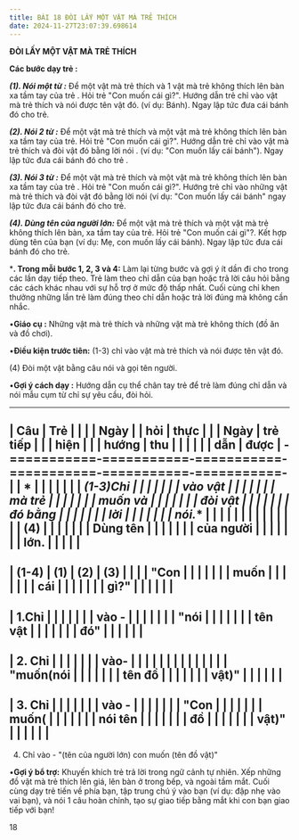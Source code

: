 ```yaml
---
title: BÀI 18 ĐÒI LẤY MỘT VẬT MÀ TRẺ THÍCH
date: 2024-11-27T23:07:39.698614
---
```


**ĐÒI LẤY MỘT VẬT MÀ TRẺ THÍCH**

**Các bước dạy trẻ :**

***(1). Nói một từ :*** Để một vật mà trẻ thích và 1 vật mà trẻ không
thích lên bàn xa tầm tay của trẻ . Hỏi trẻ "Con muốn cái gì?". Hướng
dẫn trẻ chỉ vào vật mà trẻ thích và nói được tên vật đó. (ví dụ:
Bánh). Ngay lập tức đưa cái bánh đó cho trẻ.

***(2). Nói 2 từ :*** Để một vật mà trẻ thích và một vật mà trẻ không
thích lên bàn xa tầm tay của trẻ. Hỏi trẻ "Con muốn cái gì?". Hướng
dẫn trẻ chỉ vào vật mà trẻ thích và đòi vật đó bằng lời nói . (ví dụ:
"Con muốn lấy cái bánh"). Ngay lập tức đưa cái bánh đó cho trẻ .

***(3). Nói 3 từ :*** Để một vật mà trẻ thích và một vật mà trẻ không
thích lên bàn xa tầm tay của trẻ . Hỏi trẻ "Con muốn cái gì?". Hướng
trẻ chỉ vào những vật mà trẻ thích và đòi vật đó bằng lời nói (ví dụ:
"Con muốn lấy cái bánh" ngay lập tức đưa cái bánh đó cho trẻ.

***(4). Dùng tên của người lớn:*** Để một vật mà trẻ thích và một vật
mà trẻ không thích lên bàn, xa tầm tay của trẻ. Hỏi trẻ "Con muốn cái
gì"?. Kết hợp dùng tên của bạn (ví dụ: Mẹ, con muốn lấy cái bánh).
Ngay lập tức đưa cái bánh đó cho trẻ.

***. Trong mỗi bước 1, 2, 3 và 4:** Làm lại từng bước và gợi ý ít dần
đi cho trong các lần dạy tiếp theo. Trẻ làm theo chỉ dẫn của bạn hoặc
trả lời câu hỏi bằng các cách khác nhau với sự hỗ trợ ở mức độ thấp
nhất. Cuối cùng chỉ khen thưởng những lần trẻ làm đúng theo chỉ dẫn
hoặc trả lời đúng mà không cần nhắc.

•**Giáo cụ :** Những vật mà trẻ thích và những vật mà trẻ không thích
(đồ ăn và đồ chơi).

•**Điều kiện trước tiên:**
(1-3) chỉ vào vật mà trẻ thích và nói được tên vật đó.

(4) Đòi một vật bằng câu nói và gọi tên người.

•**Gợi ý cách dạy :** Hướng dẫn cụ thể chân tay trẻ để trẻ làm đúng
chỉ dẫn và nói mẫu cụm từ chỉ sự yêu cầu, đòi hỏi.

-------------------------------------------------------------------------
| **Câu     | **Trẻ     |           |           |         | **Ngày    |
| hỏi**     | thực      |           |           | **Ngày** | trẻ tiếp  |
|           | hiện**    |           |           | **hướng | thu       |
|           |           |           |           | dẫn**   | được**    |
-===========-===========-===========-===========-===========-===========-
|           | *       |           |           |           |           |
|           | *(1-3)Chỉ |           |           |           |           |
|           | vào vật |           |           |           |           |
|           | mà trẻ  |           |           |           |           |
|           | muốn và |           |           |           |           |
|           | đòi vật |           |           |           |           |
|           | đó bằng |           |           |           |           |
|           | lời     |           |           |           |           |
|           | nói.**  |           |           |           |           |
|           |           |           |           |           |           |
|           | **(4)     |           |           |           |           |
|           | Dùng tên  |           |           |           |           |
|           | của người |           |           |           |           |
|           | lớn.**    |           |           |           |           |
-------------------------------------------------------------------------
| **(1-4) | **(1)**   | **(2)**   | **(3)**   |           |           |
| "Con    |           |           |           |           |           |
| muốn    |           |           |           |           |           |
| cái     |           |           |           |           |           |
| gì?"**  |           |           |           |           |           |
-------------------------------------------------------------------------
| 1.Chỉ   |           |           |           |           |           |
| vào -   |           |           |           |           |           |
| "nói    |           |           |           |           |           |
| tên vật |           |           |           |           |           |
| đó"     |           |           |           |           |           |
-------------------------------------------------------------------------
| 2. Chỉ |           |           |           |           |           |
| vào-    |           |           |           |           |           |
|         |           |           |           |           |           |
| "muốn(nói |           |           |           |           |           |
| tên đồ  |           |           |           |           |           |
| vật)"   |           |           |           |           |           |
-------------------------------------------------------------------------
| 3. Chỉ |           |           |           |           |           |
| vào -   |           |           |           |           |           |
| "Con    |           |           |           |           |           |
| muốn(   |           |           |           |           |           |
| nói tên |           |           |           |           |           |
| đồ      |           |           |           |           |           |
| vật)"   |           |           |           |           |           |
-------------------------------------------------------------------------

4. Chỉ vào - "(tên của người
lớn) con muốn (tên đồ vật)"

•**Gợi ý bổ trợ:** Khuyến khích trẻ trả lời trong ngữ cảnh tự nhiên.
Xếp những đồ vật mà trẻ thích lên giá, lên bàn ở trong bếp, và ngoài
tầm mắt. Cuối cùng dạy trẻ tiến về phía bạn, tập trung chú ý vào bạn
(ví dụ: đập nhẹ vào vai bạn), và nói 1 câu hoàn chỉnh, tạo sự giao
tiếp bằng mắt khi con bạn giao tiếp với bạn!

18

